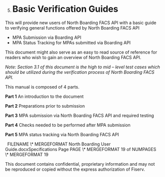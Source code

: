 ﻿
5. # **Basic Verification Guides**
This will provide new users of North Boarding FACS API with a basic guide to verifying general functions offered by North Boarding FACS API

- MPA Submission via Boarding API
- MPA Status Tracking for MPAs submitted via Boarding API

This document might also serve as an easy to read source of reference for readers who wish to gain an overview of North Boarding FACS API. 

*Note: Section 3.1 of this document is the high to mid – level test cases which should be utilized during the verification process of North Boarding FACS API.*  

This manual is composed of 4 parts.

**Part 1**  		An introduction to the document

**Part 2** 	 	Preparations prior to submission 

**Part 3** 	 	MPA submission via North Boarding FACS API and required testing

**Part 4** 		Checks needed to be performed after MPA submission

**Part 5**		MPA status tracking via North Boarding FACS API


` `FILENAME   \\* MERGEFORMAT North Boarding User Guide.docxSpecifications		Page  PAGE   \\* MERGEFORMAT 19 of  NUMPAGES   \\* MERGEFORMAT 19

This document contains confidential, proprietary information and may not be reproduced or copied without the express authorization of Fiserv. 
